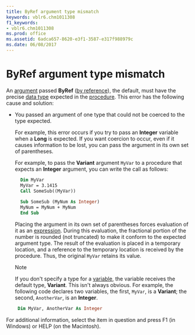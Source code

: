 ```yaml
---
title: ByRef argument type mismatch
keywords: vblr6.chm1011308
f1_keywords:
- vblr6.chm1011308
ms.prod: office
ms.assetid: 6adca657-8620-e3f1-3587-e317f988979c
ms.date: 06/08/2017
---
```



# ByRef argument type mismatch

An [argument](../../Glossary/vbe-glossary.md#argument) passed **ByRef** ([by reference](../../Glossary/vbe-glossary.md#by-reference)), the default, must have the precise [data type](../../Glossary/vbe-glossary.md#data-type) expected in the [procedure](../../Glossary/vbe-glossary.md#procedure). This error has the following cause and solution:

- You passed an argument of one type that could not be coerced to the type expected. 
    
  For example, this error occurs if you try to pass an **Integer** variable when a **Long** is expected. If you want coercion to occur, even if it causes information to be lost, you can pass the argument in its own set of parentheses. 
  
  For example, to pass the **Variant** argument `MyVar` to a procedure that expects an **Integer** argument, you can write the call as follows:
    
  ```vb
    Dim MyVar 
    MyVar = 3.1415 
    Call SomeSub((MyVar)) 
    
    Sub SomeSub (MyNum As Integer) 
    MyNum = MyNum + MyNum 
    End Sub
  ```

  Placing the argument in its own set of parentheses forces evaluation of it as an [expression](../../Glossary/vbe-glossary.md#expression). During this evaluation, the fractional portion of the number is rounded (not truncated) to make it conform to the expected argument type. The result of the evaluation is placed in a temporary location, and a reference to the temporary location is received by the procedure. Thus, the original  `MyVar` retains its value.
    
  > [!NOTE] 
  > If you don't specify a type for a [variable](../../Glossary/vbe-glossary.md#variable), the variable receives the default type, **Variant**. This isn't always obvious. For example, the following code declares two variables, the first, `MyVar`, is a **Variant**; the second, `AnotherVar`, is an **Integer**.
  > 
  > ```vb
  >  Dim MyVar, AnotherVar As Integer 
  > ```

For additional information, select the item in question and press F1 (in Windows) or HELP (on the Macintosh).

